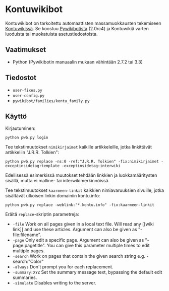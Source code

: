 # Kontuwikibot

Kontuwikibot on tarkoitettu automaattisten massamuokkausten tekemiseen [Kontuwikissä](http://kontu.wiki). Se koostuu [Pywikibotista](https://www.mediawiki.org/wiki/Manual:Pywikibot) (2.0rc4) ja Kontuwikiä varten luoduista tai muokatuista asetustiedostoista.

## Vaatimukset

- Python (Pywikibotin manuaalin mukaan vähintään 2.7.2 tai 3.3)

## Tiedostot

- `user-fixes.py`
- `user-config.py`
- `pywikibot/families/kontu_family.py`

## Käyttö

Kirjautuminen:

`python pwb.py login`

Tee tekstimuutokset `nimikirjaimet` kaikille artikkeleille, jotka linkittävät artikkeliin "J.R.R. Tolkien":

`python pwb.py replace -ns:0 -ref:"J.R.R. Tolkien" -fix:nimikirjaimet -exceptinsidetag:template -exceptinsidetag:interwiki`

Edellisessä esimerkissä muutokset tehdään linkkien ja luokkamääritysten sisällä, mutta ei malline- tai interwikimerkinnöissä.

Tee tekstimuutokset `kaarmeen-linkit` kaikkien nimiavaruuksien sivuille, jotka sisältävät ulkoisen linkin domainiin kontu.info:

`python pwb.py replace -weblink:"*.kontu.info" -fix:kaarmeen-linkit`

Eräitä `replace`-skriptin parametreja:
- `-file`           Work on all pages given in a local text file. Will read any [[wiki link]] and use these articles. Argument can also be given as "-file:filename".
- `-page`           Only edit a specific page. Argument can also be given as "-page:pagetitle". You can give this parameter multiple times to edit multiple pages.
- `-search`         Work on pages that contain the given search string e.g. -search:"Color"
- `-always`         Don't prompt you for each replacement.
- `-summary:XYZ`    Set the summary message text, bypassing the default edit summaries.
- `-simulate`       Disables writing to the server.
